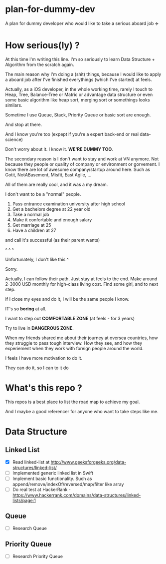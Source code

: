 # plan-for-dummy-dev
A plan for dummy developer who would like to take a serious aboard job ✈️

# How serious(ly) ?

At this time I'm writing this line. I'm so seriously to learn Data Structure + Algorithm from the scratch again.  
  
The main reason why I'm doing a (shit) things, because I would like to apply a aboard job after I've finished everythings (which I've started) at feels.  
  
Actually, as a iOS developer, in the whole working time, rarely I touch to Heap, Tree, Balance-Tree or Matric or advantage data structure or even some basic algorithm like heap sort, merging sort or somethings looks similars.
  
Sometime I use Queue, Stack, Priority Queue or basic sort are enough.
  
And stop at there.
  
And I know you're too (expept if you're a expert back-end or real data-science) 
  
Don't worry about it. I know it. **WE'RE DUMMY TOO**.  
  
The secondary reason is I don't want to stay and work at VN anymore. Not because they people or quality of company or environment or gorvement. I know there are lot of awesome company/startup around here. Such as Gotit, NotABasement, Misfit, East Agile, ...
  
  
All of them are really cool, and it was a my dream.

I don't want to be a "normal" people.

1. Pass entrance examination university after high school
2. Get a bachelors degree at 22 year old
3. Take a normal job
4. Make it confortable and enough salary
4. Get marriage at 25
5. Have a children at 27
  
and call it's successful (as their parent wants)

^ ^ ^  

Unfortunately, I don't like this ^

Sorry.

Actually, I can follow their path. Just stay at feels to the end. Make around 2-3000 USD monthly for high-class living cost.
Find some girl, and to next step.

If I close my eyes and do it, I will be the same people I know.  
  
IT's so **boring** at all.
  
I want to step out **COMFORTABLE ZONE** (at feels - for 3 years)
  
Try to live in **DANGEROUS ZONE**.
  
When my friends shared me about their journey at oversea countries, how they struggle to pass tough interview. How they see, and how they experiement when they work with foreign people around the world. 
  
I feels I have more motivation to do it.
  
They can do it, so I can to it do

# What's this repo ?

This repos is a best place to list the road map to achieve my goal.
  
And I maybe a good referencer for anyone who want to take steps like me.

# Data Structure

## Linked List
- [x] Read linked-list at http://www.geeksforgeeks.org/data-structures/linked-list/ 
- [ ] Implemented generic linked list in Swift
- [ ] Implement basic functionality. Such as append/remove/indexOf/reversed/map/filter like array
- [ ] Do real test at HackerRank - https://www.hackerrank.com/domains/data-structures/linked-lists/page:1
  
## Queue
- [ ] Research Queue
  
## Priority Queue
- [ ] Research Priority Queue

